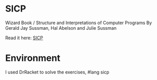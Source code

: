 # SICP
Wizard Book / Structure and Interpretations of Computer Programs
By Gerald Jay Sussman, Hal Abelson and Julie Sussman

Read it here: [SICP](http://sarabander.github.io/sicp/html/index.xhtml#SEC_Contents)
# Environment
I used DrRacket to solve the exercises, #lang sicp
